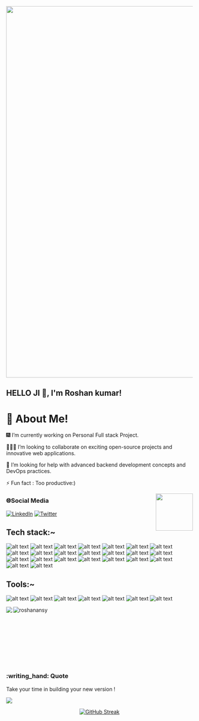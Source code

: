 <image width=1000   src="https://user-images.githubusercontent.com/91673102/231735044-82a095a3-4b9a-4995-b534-bd8972fdb655.png"/>

 

<!-- <h3 align="center">I am software Developer Engineer from India</h3> -->
## HELLO JI :wave:, I'm Roshan kumar! 

# :dizzy: About Me! 
:fireworks: I’m currently working  on Personal Full stack Project.

:people_holding_hands:  I’m looking to collaborate on exciting open-source projects and innovative web applications.  

:handshake: I’m looking for help with advanced backend development concepts and DevOps practices.

⚡ Fun fact : Too productive:)
 
<image align="right" width=100 height=100 src="https://user-images.githubusercontent.com/91673102/228229372-0006d3e5-b578-4ac9-a074-99008c31943e.png"/>

### 🌐Social Media
 [![LinkedIn](https://img.shields.io/badge/LinkedIn-%230077B5.svg?logo=linkedin&logoColor=white)](https://www.linkedin.com/in/roshan-kr-11070b1a3/)
[![Twitter](https://img.shields.io/badge/Twitter-%231DA1F2.svg?logo=Twitter&logoColor=white)](https://twitter.com/RoshanAnsy)
  

## Tech stack:~

![alt text](https://img.shields.io/badge/C-F09820?style=for-the-badge&logo=c)
![alt text](https://img.shields.io/badge/C++-F09820?style=for-the-badge&logo=cplusplus)
![alt text](https://img.shields.io/badge/HTML-F09820?style=for-the-badge&logo=html5)
![alt text](https://img.shields.io/badge/Css-F09820?style=for-the-badge&logo=css3)
![alt text](https://img.shields.io/badge/Js-F09820?style=for-the-badge&logo=javascript)
![alt text](https://img.shields.io/badge/Tailwind-F09820?style=for-the-badge&logo=tailwindcss)
![alt text](https://img.shields.io/badge/React-F09820?style=for-the-badge&logo=react)
![alt text](https://img.shields.io/badge/ReactRouter-F09820?style=for-the-badge&logo=reactrouter)
![alt text](https://img.shields.io/badge/Redux-F09820?style=for-the-badge&logo=redux)
![alt text](https://img.shields.io/badge/Expressjs-F09820?style=for-the-badge&logo=express)
![alt text](https://img.shields.io/badge/kotlin-F09820?style=for-the-badge&logo=kotlin)
![alt text](https://img.shields.io/badge/java-F09820?style=for-the-badge&logo=java)
![alt text](https://img.shields.io/badge/MongoDB-F09820?style=for-the-badge&logo=mongodb)
![alt text](https://img.shields.io/badge/SQLite-F09820?style=for-the-badge&logo=sqlite)
![alt text](https://img.shields.io/badge/MySQL-F09820?style=for-the-badge&logo=mysql)
![alt text](https://img.shields.io/badge/Postman-F09820?style=for-the-badge&logo=postman)
![alt text](https://img.shields.io/badge/npm-F09820?style=for-the-badge&logo=npm)
![alt text](https://img.shields.io/badge/canva-F09820?style=for-the-badge&logo=canva)
![alt text](https://img.shields.io/badge/Netlify-F09820?style=for-the-badge&logo=netlify)
![alt text](https://img.shields.io/badge/xml-F09820?style=for-the-badge&logo=xml)
![alt text](https://img.shields.io/badge/GitHubPages-F09820?style=for-the-badge&logo=githubpages)
![alt text](https://img.shields.io/badge/nodeJs-F09820?style=for-the-badge&logo=nodedotjs)
![alt text](https://img.shields.io/badge/Nodemon-F09820?style=for-the-badge&logo=nodemon)

## Tools:~

![alt text](https://img.shields.io/badge/Git-05A081?style=for-the-badge&logo=git)
![alt text](https://img.shields.io/badge/GitHub-05A081?style=for-the-badge&logo=github)
![alt text](https://img.shields.io/badge/GitLab-05A081?style=for-the-badge&logo=gitlab)
![alt text](https://img.shields.io/badge/VsCode-05A081?style=for-the-badge&logo=visualstudiocode)
![alt text](https://img.shields.io/badge/AndroidStudio-05A081?style=for-the-badge&logo=androidstudio)
![alt text](https://img.shields.io/badge/IntellijIDEA-05A081?style=for-the-badge&logo=intellijidea)
![alt text](https://img.shields.io/badge/SublimeText-05A081?style=for-the-badge&logo=sublimetext)

<div align="center" > 
 <div>
<img flex=row width=auto align="left" src="https://github-readme-stats.vercel.app/api?username=RoshanAnsy&show_icons=true&theme=transparent" />
<img flex=row width=auto align="left"  src="https://github-readme-stats.vercel.app/api/top-langs?username=roshanansy&show_icons=true&theme=transparent&layout=compact" alt="roshanansy" />


</div>

  
<br/>
 <br/>
 <br/>
 <br/>
 <br/>
 <br/>
 <br/>
 <br/>
 <br/>
   <div align="left">
    <h3 align="lef" >:writing_hand: Quote </h3>
  
 Take your time in building your new version ! 
   
  <p align="center" > 
  
  [![](https://visitcount.itsvg.in/api?id=RoshanAnsy&label=Profile%20Views&color=1&icon=5&pretty=false)](https://visitcount.itsvg.in)
  
  </p>
  </div>
</div>
<div width="full" align="center" >
   
   [![GitHub Streak](http://github-readme-streak-stats.herokuapp.com?user=RoshanAnsy&theme=dark&background=000000)](https://git.io/streak-stats)
  </div>





